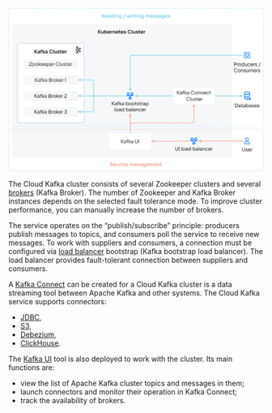 ![Service architecture](./assets/arch_diagram.png)

The Cloud Kafka cluster consists of several Zookeeper clusters and several [brokers](https://kafka.apache.org/documentation/#intro_concepts_and_terms) (Kafka Broker). The number of Zookeeper and Kafka Broker instances depends on the selected fault tolerance mode. To improve cluster performance, you can manually increase the number of brokers.

The service operates on the “publish/subscribe” principle: producers publish messages to topics, and consumers poll the service to receive new messages. To work with suppliers and consumers, a connection must be configured via [load balancer](/en/networks/vnet/concepts/load-balancer) bootstrap (Kafka bootstrap load balancer). The load balancer provides fault-tolerant connection between suppliers and consumers.

A [Kafka Connect](https://kafka.apache.org/documentation/#connect) can be created for a Cloud Kafka cluster is a data streaming tool between Apache Kafka and other systems. The Cloud Kafka service supports connectors:

- [JDBC](https://github.com/Aiven-Open/jdbc-connector-for-apache-kafka),
- [S3](https://github.com/Aiven-Open/s3-connector-for-apache-kafka),
- [Debezium](https://github.com/debezium/debezium/),
- [ClickHouse](https://github.com/ClickHouse/clickhouse-kafka-connect).

The [Kafka UI](https://docs.kafka-ui.provectus.io/overview/readme) tool is also deployed to work with the cluster. Its main functions are:

- view the list of Apache Kafka cluster topics and messages in them;
- launch connectors and monitor their operation in Kafka Connect;
- track the availability of brokers.

